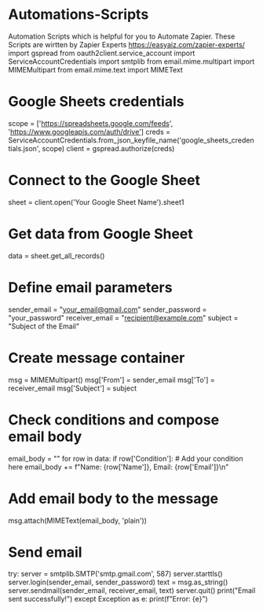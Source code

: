 # Automations-Scripts
Automation Scripts which is helpful for you to Automate Zapier.
These Scripts are wirtten by Zapier Experts
https://easyaiz.com/zapier-experts/
import gspread
from oauth2client.service_account import ServiceAccountCredentials
import smtplib
from email.mime.multipart import MIMEMultipart
from email.mime.text import MIMEText

# Google Sheets credentials
scope = ['https://spreadsheets.google.com/feeds',
         'https://www.googleapis.com/auth/drive']
creds = ServiceAccountCredentials.from_json_keyfile_name('google_sheets_credentials.json', scope)
client = gspread.authorize(creds)

# Connect to the Google Sheet
sheet = client.open('Your Google Sheet Name').sheet1

# Get data from Google Sheet
data = sheet.get_all_records()

# Define email parameters
sender_email = "your_email@gmail.com"
sender_password = "your_password"
receiver_email = "recipient@example.com"
subject = "Subject of the Email"

# Create message container
msg = MIMEMultipart()
msg['From'] = sender_email
msg['To'] = receiver_email
msg['Subject'] = subject

# Check conditions and compose email body
email_body = ""
for row in data:
    if row['Condition']:  # Add your condition here
        email_body += f"Name: {row['Name']}, Email: {row['Email']}\n"

# Add email body to the message
msg.attach(MIMEText(email_body, 'plain'))

# Send email
try:
    server = smtplib.SMTP('smtp.gmail.com', 587)
    server.starttls()
    server.login(sender_email, sender_password)
    text = msg.as_string()
    server.sendmail(sender_email, receiver_email, text)
    server.quit()
    print("Email sent successfully!")
except Exception as e:
    print(f"Error: {e}")
